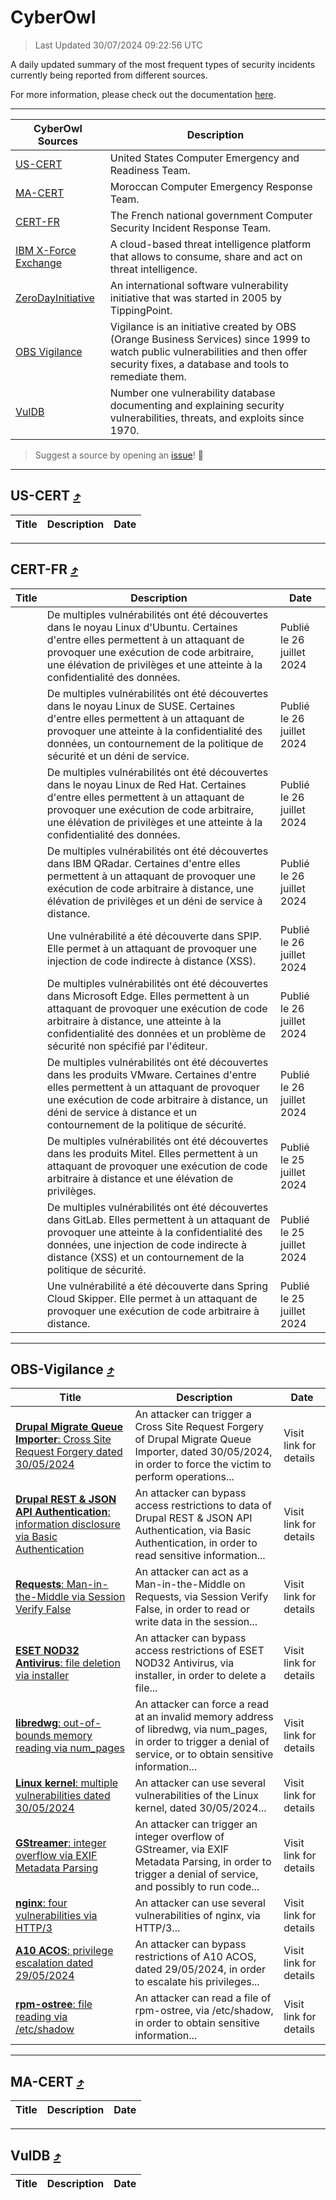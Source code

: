 
 <div id='top'></div>

# CyberOwl

 > Last Updated 30/07/2024 09:22:56 UTC
 
 A daily updated summary of the most frequent types of security incidents currently being reported from different sources.
 
 For more information, please check out the documentation [here](./docs/README.md).
 
 ---
 |CyberOwl Sources|Description|
 |---|---|
 |[US-CERT](#us-cert-arrow_heading_up)|United States Computer Emergency and Readiness Team.|
 |[MA-CERT](#ma-cert-arrow_heading_up)|Moroccan Computer Emergency Response Team.|
 |[CERT-FR](#cert-fr-arrow_heading_up)|The French national government Computer Security Incident Response Team.|
 |[IBM X-Force Exchange](#ibmcloud-arrow_heading_up)|A cloud-based threat intelligence platform that allows to consume, share and act on threat intelligence.|
 |[ZeroDayInitiative](#zerodayinitiative-arrow_heading_up)|An international software vulnerability initiative that was started in 2005 by TippingPoint.|
 |[OBS Vigilance](#obs-vigilance-arrow_heading_up)|Vigilance is an initiative created by OBS (Orange Business Services) since 1999 to watch public vulnerabilities and then offer security fixes, a database and tools to remediate them.|
 |[VulDB](#vuldb-arrow_heading_up)|Number one vulnerability database documenting and explaining security vulnerabilities, threats, and exploits since 1970.|
 
 > Suggest a source by opening an [issue](https://github.com/karimhabush/cyberowl/issues)! :raised_hands:
 ---

## US-CERT [:arrow_heading_up:](#cyberowl)

 |Title|Description|Date|
 |---|---|---|
 
 ---

## CERT-FR [:arrow_heading_up:](#cyberowl)

 |Title|Description|Date|
 |---|---|---|
 |[](https://www.cert.ssi.gouv.fr/avis/CERTFR-2024-AVI-0633/)|De multiples vulnérabilités ont été découvertes dans le noyau Linux d'Ubuntu. Certaines d'entre elles permettent à un attaquant de provoquer une exécution de code arbitraire, une élévation de privilèges et une atteinte à la confidentialité des données.|Publié le 26 juillet 2024|
 |[](https://www.cert.ssi.gouv.fr/avis/CERTFR-2024-AVI-0632/)|De multiples vulnérabilités ont été découvertes dans le noyau Linux de SUSE. Certaines d'entre elles permettent à un attaquant de provoquer une atteinte à la confidentialité des données, un contournement de la politique de sécurité et un déni de service.|Publié le 26 juillet 2024|
 |[](https://www.cert.ssi.gouv.fr/avis/CERTFR-2024-AVI-0631/)|De multiples vulnérabilités ont été découvertes dans le noyau Linux de Red Hat. Certaines d'entre elles permettent à un attaquant de provoquer une exécution de code arbitraire, une élévation de privilèges et une atteinte à la confidentialité des données.|Publié le 26 juillet 2024|
 |[](https://www.cert.ssi.gouv.fr/avis/CERTFR-2024-AVI-0630/)|De multiples vulnérabilités ont été découvertes dans IBM QRadar. Certaines d'entre elles permettent à un attaquant de provoquer une exécution de code arbitraire à distance, une élévation de privilèges et un déni de service à distance.|Publié le 26 juillet 2024|
 |[](https://www.cert.ssi.gouv.fr/avis/CERTFR-2024-AVI-0629/)|Une vulnérabilité a été découverte dans SPIP. Elle permet à un attaquant de provoquer une injection de code indirecte à distance (XSS).|Publié le 26 juillet 2024|
 |[](https://www.cert.ssi.gouv.fr/avis/CERTFR-2024-AVI-0628/)|De multiples vulnérabilités ont été découvertes dans Microsoft Edge. Elles permettent à un attaquant de provoquer une exécution de code arbitraire à distance, une atteinte à la confidentialité des données et un problème de sécurité non spécifié par l'éditeur.|Publié le 26 juillet 2024|
 |[](https://www.cert.ssi.gouv.fr/avis/CERTFR-2024-AVI-0627/)|De multiples vulnérabilités ont été découvertes dans les produits VMware. Certaines d'entre elles permettent à un attaquant de provoquer une exécution de code arbitraire à distance, un déni de service à distance et un contournement de la politique de sécurité.|Publié le 26 juillet 2024|
 |[](https://www.cert.ssi.gouv.fr/avis/CERTFR-2024-AVI-0626/)|De multiples vulnérabilités ont été découvertes dans les produits Mitel. Elles permettent à un attaquant de provoquer une exécution de code arbitraire à distance et une élévation de privilèges.|Publié le 25 juillet 2024|
 |[](https://www.cert.ssi.gouv.fr/avis/CERTFR-2024-AVI-0625/)|De multiples vulnérabilités ont été découvertes dans GitLab. Elles permettent à un attaquant de provoquer une atteinte à la confidentialité des données, une injection de code indirecte à distance (XSS) et un contournement de la politique de sécurité.|Publié le 25 juillet 2024|
 |[](https://www.cert.ssi.gouv.fr/avis/CERTFR-2024-AVI-0624/)|Une vulnérabilité a été découverte dans Spring Cloud Skipper. Elle permet à un attaquant de provoquer une exécution de code arbitraire à distance.|Publié le 25 juillet 2024|
 
 ---

## OBS-Vigilance [:arrow_heading_up:](#cyberowl)

 |Title|Description|Date|
 |---|---|---|
 |[<a href="https://vigilance.fr/vulnerability/Drupal-Migrate-Queue-Importer-Cross-Site-Request-Forgery-dated-30-05-2024-44421" class="noirorange"><b>Drupal Migrate Queue Importer</b>: Cross Site Request Forgery dated 30/05/2024</a>](https://vigilance.fr/vulnerability/Drupal-Migrate-Queue-Importer-Cross-Site-Request-Forgery-dated-30-05-2024-44421)|An attacker can trigger a Cross Site Request Forgery of Drupal Migrate Queue Importer, dated 30/05/2024, in order to force the victim to perform operations...|Visit link for details|
 |[<a href="https://vigilance.fr/vulnerability/Drupal-REST-JSON-API-Authentication-information-disclosure-via-Basic-Authentication-44419" class="noirorange"><b>Drupal REST &amp; JSON API Authentication</b>: information disclosure via Basic Authentication</a>](https://vigilance.fr/vulnerability/Drupal-REST-JSON-API-Authentication-information-disclosure-via-Basic-Authentication-44419)|An attacker can bypass access restrictions to data of Drupal REST & JSON API Authentication, via Basic Authentication, in order to read sensitive information...|Visit link for details|
 |[<a href="https://vigilance.fr/vulnerability/Requests-Man-in-the-Middle-via-Session-Verify-False-44418" class="noirorange"><b>Requests</b>: Man-in-the-Middle via Session Verify False</a>](https://vigilance.fr/vulnerability/Requests-Man-in-the-Middle-via-Session-Verify-False-44418)|An attacker can act as a Man-in-the-Middle on Requests, via Session Verify False, in order to read or write data in the session...|Visit link for details|
 |[<a href="https://vigilance.fr/vulnerability/ESET-NOD32-Antivirus-file-deletion-via-installer-44741" class="noirorange"><b>ESET NOD32 Antivirus</b>: file deletion via installer</a>](https://vigilance.fr/vulnerability/ESET-NOD32-Antivirus-file-deletion-via-installer-44741)|An attacker can bypass access restrictions of ESET NOD32 Antivirus, via installer, in order to delete a file...|Visit link for details|
 |[<a href="https://vigilance.fr/vulnerability/libredwg-out-of-bounds-memory-reading-via-num-pages-44417" class="noirorange"><b>libredwg</b>: out-of-bounds memory reading via num_pages</a>](https://vigilance.fr/vulnerability/libredwg-out-of-bounds-memory-reading-via-num-pages-44417)|An attacker can force a read at an invalid memory address of libredwg, via num_pages, in order to trigger a denial of service, or to obtain sensitive information...|Visit link for details|
 |[<a href="https://vigilance.fr/vulnerability/Linux-kernel-multiple-vulnerabilities-dated-30-05-2024-44416" class="noirorange"><b>Linux kernel</b>: multiple vulnerabilities dated 30/05/2024</a>](https://vigilance.fr/vulnerability/Linux-kernel-multiple-vulnerabilities-dated-30-05-2024-44416)|An attacker can use several vulnerabilities of the Linux kernel, dated 30/05/2024...|Visit link for details|
 |[<a href="https://vigilance.fr/vulnerability/GStreamer-integer-overflow-via-EXIF-Metadata-Parsing-44415" class="noirorange"><b>GStreamer</b>: integer overflow via EXIF Metadata Parsing</a>](https://vigilance.fr/vulnerability/GStreamer-integer-overflow-via-EXIF-Metadata-Parsing-44415)|An attacker can trigger an integer overflow of GStreamer, via EXIF Metadata Parsing, in order to trigger a denial of service, and possibly to run code...|Visit link for details|
 |[<a href="https://vigilance.fr/vulnerability/nginx-four-vulnerabilities-via-HTTP-3-44414" class="noirorange"><b>nginx</b>: four vulnerabilities via HTTP/3</a>](https://vigilance.fr/vulnerability/nginx-four-vulnerabilities-via-HTTP-3-44414)|An attacker can use several vulnerabilities of nginx, via HTTP/3...|Visit link for details|
 |[<a href="https://vigilance.fr/vulnerability/A10-ACOS-privilege-escalation-dated-29-05-2024-44412" class="noirorange"><b>A10 ACOS</b>: privilege escalation dated 29/05/2024</a>](https://vigilance.fr/vulnerability/A10-ACOS-privilege-escalation-dated-29-05-2024-44412)|An attacker can bypass restrictions of A10 ACOS, dated 29/05/2024, in order to escalate his privileges...|Visit link for details|
 |[<a href="https://vigilance.fr/vulnerability/rpm-ostree-file-reading-via-etc-shadow-44410" class="noirorange"><b>rpm-ostree</b>: file reading via /etc/shadow</a>](https://vigilance.fr/vulnerability/rpm-ostree-file-reading-via-etc-shadow-44410)|An attacker can read a file of rpm-ostree, via /etc/shadow, in order to obtain sensitive information...|Visit link for details|
 
 ---

## MA-CERT [:arrow_heading_up:](#cyberowl)

 |Title|Description|Date|
 |---|---|---|
 
 ---

## VulDB [:arrow_heading_up:](#cyberowl)

 |Title|Description|Date|
 |---|---|---|
 